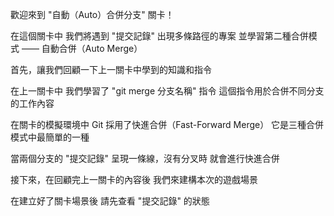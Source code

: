 歡迎來到
"自動（Auto）合併分支" 關卡！

在這個關卡中
我們將遇到 "提交記錄" 出現多條路徑的專案
並學習第二種合併模式 —— 自動合併（Auto Merge）

首先，讓我們回顧一下上一關卡中學到的知識和指令

在上一關卡中
我們學習了 "git merge 分支名稱" 指令
這個指令用於合併不同分支的工作內容

在關卡的模擬環境中
Git 採用了快進合併（Fast-Forward Merge）
它是三種合併模式中最簡單的一種

當兩個分支的 "提交記錄" 呈現一條線，沒有分叉時
就會進行快進合併

接下來，在回顧完上一關卡的內容後
我們來建構本次的遊戲場景

在建立好了關卡場景後
請先查看 "提交記錄" 的狀態